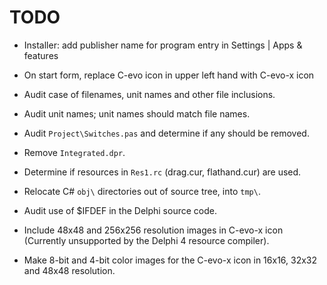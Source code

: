 # TODO

 - Installer: add publisher name for program entry in Settings | Apps &
   features

 - On start form, replace C-evo icon in upper left hand with C-evo-x icon
 
 - Audit case of filenames, unit names and other file inclusions.

 - Audit unit names; unit names should match file names.

 - Audit `Project\Switches.pas` and determine if any should be removed.

 - Remove `Integrated.dpr`.

 - Determine if resources in `Res1.rc` (drag.cur, flathand.cur) are used.

 - Relocate C# `obj\` directories out of source tree, into `tmp\`.

 - Audit use of $IFDEF in the Delphi source code.

 - Include 48x48 and 256x256 resolution images in C-evo-x icon (Currently
   unsupported by the Delphi 4 resource compiler).

 - Make 8-bit and 4-bit color images for the C-evo-x icon in 16x16, 32x32 and
   48x48 resolution.


